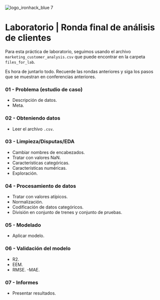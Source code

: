 ![logo_ironhack_blue 7](https://user-images.githubusercontent.com/23629340/40541063-a07a0a8a-601a-11e8-91b5-2f13e4e6b441.png)

# Laboratorio | Ronda final de análisis de clientes

Para esta práctica de laboratorio, seguimos usando el archivo `marketing_customer_analysis.csv` que puede encontrar en la carpeta `files_for_lab`.

Es hora de juntarlo todo. Recuerde las rondas anteriores y siga los pasos que se muestran en conferencias anteriores.

### 01 - Problema (estudio de caso)

- Descripción de datos.
- Meta.

### 02 - Obteniendo datos

- Leer el archivo `.csv`.

### 03 - Limpieza/Disputas/EDA

- Cambiar nombres de encabezados.
- Tratar con valores NaN.
- Características categóricas.
- Características numéricas.
- Exploración.

### 04 - Procesamiento de datos

- Tratar con valores atípicos.
- Normalización.
- Codificación de datos categóricos.
- División en conjunto de trenes y conjunto de pruebas.

### 05 - Modelado

- Aplicar modelo.

### 06 - Validación del modelo

- R2.
- EEM.
- RMSE.
-MAE.

### 07 - Informes

- Presentar resultados.